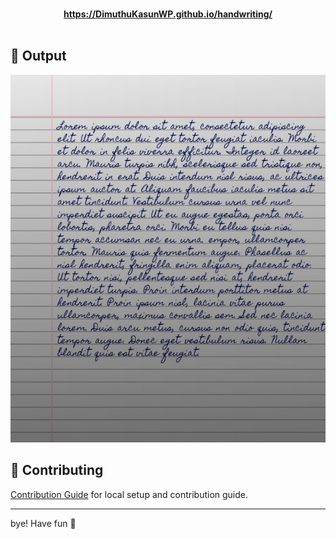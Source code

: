 <p align="center">
<br/><b><a href="https://DimuthuKasunWP.github.io/handwriting/">https://DimuthuKasunWP.github.io/handwriting/</a></b><br/><br/>

</p>

## 🌠 Output
![Sample image of output](sample.jpeg)



## 🤗 Contributing

 [Contribution Guide](CONTRIBUTING.md) for local setup and contribution guide.


---


bye!
Have fun 🦄
